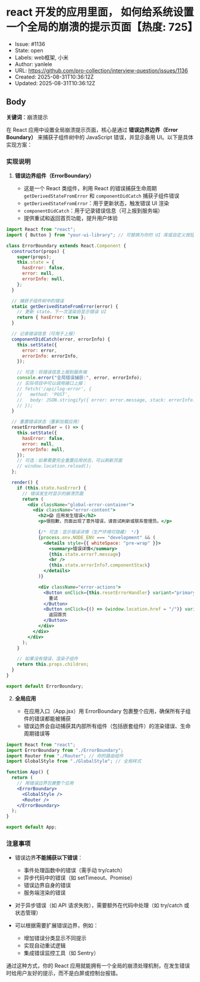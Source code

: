 # react 开发的应用里面， 如何给系统设置一个全局的崩溃的提示页面【热度: 725】

- Issue: #1136
- State: open
- Labels: web框架, 小米
- Author: yanlele
- URL: https://github.com/pro-collection/interview-question/issues/1136
- Created: 2025-08-31T10:36:12Z
- Updated: 2025-08-31T10:36:12Z

## Body

**关键词**：崩溃提示

在 React 应用中设置全局崩溃提示页面，核心是通过 **错误边界边界（Error Boundary）** 来捕获子组件树中的 JavaScript 错误，并显示备用 UI。以下是具体实现方案：

### 实现说明

1. **错误边界组件（ErrorBoundary）**

   - 这是一个 React 类组件，利用 React 的错误捕获生命周期 `getDerivedStateFromError` 和 `componentDidCatch` 捕获子组件错误
   - `getDerivedStateFromError`：用于更新状态，触发错误 UI 渲染
   - `componentDidCatch`：用于记录错误信息（可上报到服务端）
   - 提供重试和返回首页功能，提升用户体验

```jsx
import React from "react";
import { Button } from "your-ui-library"; // 可替换为你的 UI 库或自定义按钮

class ErrorBoundary extends React.Component {
  constructor(props) {
    super(props);
    this.state = {
      hasError: false,
      error: null,
      errorInfo: null,
    };
  }

  // 捕获子组件树中的错误
  static getDerivedStateFromError(error) {
    // 更新 state，下一次渲染将显示错误 UI
    return { hasError: true };
  }

  // 记录错误信息（可用于上报）
  componentDidCatch(error, errorInfo) {
    this.setState({
      error: error,
      errorInfo: errorInfo,
    });

    // 可选：将错误信息上报到服务端
    console.error("全局错误捕获:", error, errorInfo);
    // 实际项目中可以调用接口上报：
    // fetch('/api/log-error', {
    //   method: 'POST',
    //   body: JSON.stringify({ error: error.message, stack: errorInfo.componentStack })
    // });
  }

  // 重置错误状态（重新加载应用）
  resetErrorHandler = () => {
    this.setState({
      hasError: false,
      error: null,
      errorInfo: null,
    });
    // 可选：如果需要完全重置应用状态，可以刷新页面
    // window.location.reload();
  };

  render() {
    if (this.state.hasError) {
      // 错误发生时显示的崩溃页面
      return (
        <div className="global-error-container">
          <div className="error-content">
            <h2>😱 应用发生错误</h2>
            <p>很抱歉，页面出现了意外错误，请尝试刷新或联系管理员。</p>

            {/* 可选：显示错误详情（生产环境可隐藏） */}
            {process.env.NODE_ENV === "development" && (
              <details style={{ whiteSpace: "pre-wrap" }}>
                <summary>错误详情</summary>
                {this.state.error?.message}
                <br />
                {this.state.errorInfo?.componentStack}
              </details>
            )}

            <div className="error-actions">
              <Button onClick={this.resetErrorHandler} variant="primary">
                重试
              </Button>
              <Button onClick={() => (window.location.href = "/")} variant="secondary" style={{ marginLeft: "10px" }}>
                返回首页
              </Button>
            </div>
          </div>
        </div>
      );
    }

    // 如果没有错误，渲染子组件
    return this.props.children;
  }
}

export default ErrorBoundary;
```

2. **全局应用**

   - 在应用入口（App.jsx）用 ErrorBoundary 包裹整个应用，确保所有子组件的错误都能被捕获
   - 错误边界会自动捕获其内部所有组件（包括嵌套组件）的渲染错误、生命周期错误等

```jsx
import React from "react";
import ErrorBoundary from "./ErrorBoundary";
import Router from "./Router"; // 你的路由组件
import GlobalStyle from "./GlobalStyle"; // 全局样式

function App() {
  return (
    // 用错误边界包裹整个应用
    <ErrorBoundary>
      <GlobalStyle />
      <Router />
    </ErrorBoundary>
  );
}

export default App;
```

### 注意事项

- 错误边界**不能捕获以下错误**：

  - 事件处理函数中的错误（需手动 try/catch）
  - 异步代码中的错误（如 setTimeout、Promise）
  - 错误边界自身的错误
  - 服务端渲染的错误

- 对于异步错误（如 API 请求失败），需要额外在代码中处理（如 try/catch 或状态管理）

- 可以根据需要扩展错误边界，例如：
  - 增加错误分类显示不同提示
  - 实现自动重试逻辑
  - 集成错误监控工具（如 Sentry）

通过这种方式，你的 React 应用就能拥有一个全局的崩溃处理机制，在发生错误时给用户友好的提示，而不是白屏或控制台报错。

